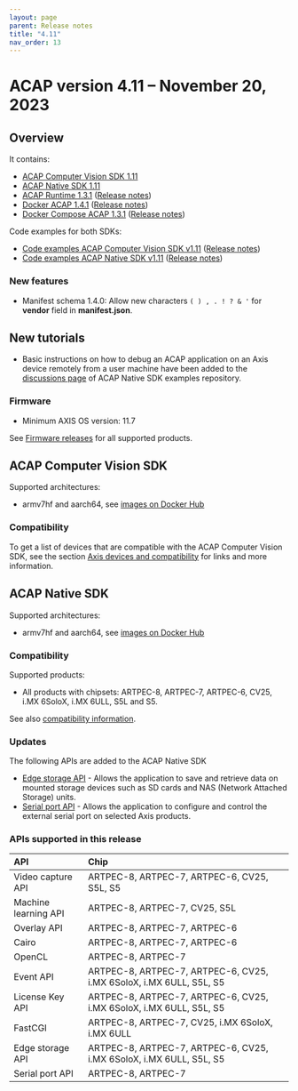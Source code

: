 ```yaml
---
layout: page
parent: Release notes
title: "4.11"
nav_order: 13
---
```


# ACAP version 4.11 – November 20, 2023

## Overview

It contains:

- [ACAP Computer Vision SDK 1.11](#acap-computer-vision-sdk)
- [ACAP Native SDK 1.11](#acap-native-sdk)
- [ACAP Runtime 1.3.1](https://github.com/AxisCommunications/acap-runtime/tree/1.3.1)
  ([Release notes](https://github.com/AxisCommunications/acap-runtime/releases/tag/1.3.1))
- [Docker ACAP 1.4.1](https://github.com/AxisCommunications/docker-acap/tree/1.4.1)
  ([Release notes](https://github.com/AxisCommunications/docker-acap/releases/tag/1.4.1))
- [Docker Compose ACAP 1.3.1](https://github.com/AxisCommunications/docker-compose-acap/tree/1.3.1)
  ([Release notes](https://github.com/AxisCommunications/docker-compose-acap/releases/tag/1.3.1))

Code examples for both SDKs:

- [Code examples ACAP Computer Vision SDK v1.11](https://github.com/AxisCommunications/acap-computer-vision-sdk-examples/tree/v1.11)
  ([Release notes](https://github.com/AxisCommunications/acap-computer-vision-sdk-examples/releases/tag/v1.11))
- [Code examples ACAP Native SDK v1.11](https://github.com/AxisCommunications/acap-native-sdk-examples/tree/v1.11)
  ([Release notes](https://github.com/AxisCommunications/acap-native-sdk-examples/releases/tag/v1.11))

### New features

- Manifest schema 1.4.0: Allow new characters `( ) , . ! ? & '` for **vendor** field in **manifest.json**.

## New tutorials

- Basic instructions on how to debug an ACAP application on an Axis device remotely from a user machine have been added to the [discussions page](https://github.com/AxisCommunications/acap-native-sdk-examples/discussions/145) of ACAP Native SDK examples repository.

### Firmware

- Minimum AXIS OS version: 11.7

See [Firmware releases](https://www.axis.com/support/firmware) for all supported products.

## ACAP Computer Vision SDK

Supported architectures:

- armv7hf and aarch64, see [images on Docker Hub](https://hub.docker.com/r/axisecp/acap-computer-vision-sdk)

### Compatibility

To get a list of devices that are compatible with the ACAP Computer Vision SDK, see the section [Axis devices and compatibility](../axis-devices-and-compatibility/index.md#acap-computer-vision-sdk-hardware-compatibility) for links and more information.

## ACAP Native SDK

Supported architectures:

- armv7hf and aarch64, see [images on Docker Hub](https://hub.docker.com/r/axisecp/acap-native-sdk)

### Compatibility

Supported products:

- All products with chipsets: ARTPEC-8, ARTPEC-7, ARTPEC-6, CV25, i.MX 6SoloX, i.MX 6ULL, S5L and S5.

See also [compatibility information](../axis-devices-and-compatibility).

### Updates

The following APIs are added to the ACAP Native SDK

- [Edge storage API](../api/native-sdk-api.md#edge-storage-api) - Allows the application to save and retrieve data on mounted storage devices such as SD cards and NAS (Network Attached Storage) units.
- [Serial port API](../api/native-sdk-api.md#serial-port-api) - Allows the application to configure and control the external serial port on selected Axis products.

### APIs supported in this release

API                  | Chip
:--                  | :--
Video capture API    | ARTPEC-8, ARTPEC-7, ARTPEC-6, CV25, S5L, S5
Machine learning API | ARTPEC-8, ARTPEC-7, CV25, S5L
Overlay API          | ARTPEC-8, ARTPEC-7, ARTPEC-6
Cairo                | ARTPEC-8, ARTPEC-7, ARTPEC-6
OpenCL               | ARTPEC-8, ARTPEC-7
Event API            | ARTPEC-8, ARTPEC-7, ARTPEC-6, CV25, i.MX 6SoloX, i.MX 6ULL, S5L, S5
License Key API      | ARTPEC-8, ARTPEC-7, ARTPEC-6, CV25, i.MX 6SoloX, i.MX 6ULL, S5L, S5
FastCGI              | ARTPEC-8, ARTPEC-7, CV25, i.MX 6SoloX, i.MX 6ULL
Edge storage API     | ARTPEC-8, ARTPEC-7, ARTPEC-6, CV25, i.MX 6SoloX, i.MX 6ULL, S5L, S5
Serial port API      | ARTPEC-8, ARTPEC-7
